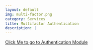 ```yaml
---
layout: default
img: multi-factor.png
category: Services
title: Multifactor Authentication
description: |
---
```

 [Click Me to go to Authentication Module](auth-modules/multifactor-auth)
